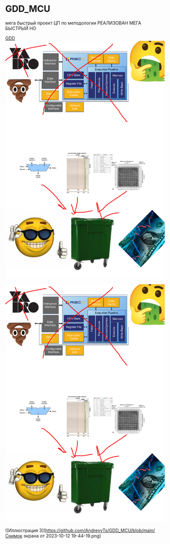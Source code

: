 # GDD_MCU
мега быстрый проект ЦП по методологии 
РЕАЛИЗОВАН МЕГА БЫСТРЫЙ НО

[GDD](https://github.com/turborium/GDD)
![Иллюстрация к проекту](https://github.com/AndreyyTs/GDD_MCU/blob/main/2023_10_11_02n_Kleki.png)

![Иллюстрация 2](https://github.com/AndreyyTs/GDD_MCU/blob/main/2023_10_11_02n_Kleki.png)

![Иллюстрация 3](https://github.com/AndreyyTs/GDD_MCU/blob/main/Снимок экрана от 2023-10-12 19-44-19.png)

